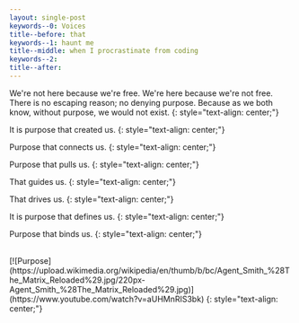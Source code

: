 ```yaml
---
layout: single-post
keywords--0: Voices
title--before: that 
keywords--1: haunt me
title--middle: when I procrastinate from coding 
keywords--2:
title--after: 
---
```


We're not here because we're free. We're here because we're not free. There is no escaping reason; no denying purpose. Because as we both know, without purpose, we would not exist.
{: style="text-align: center;"}

It is purpose that created us.
{: style="text-align: center;"}

Purpose that connects us.
{: style="text-align: center;"}

Purpose that pulls us.
{: style="text-align: center;"}

That guides us.
{: style="text-align: center;"}

That drives us.
{: style="text-align: center;"}

It is purpose that defines us.
{: style="text-align: center;"}

Purpose that binds us.
{: style="text-align: center;"}

<br>
[![Purpose](https://upload.wikimedia.org/wikipedia/en/thumb/b/bc/Agent_Smith_%28The_Matrix_Reloaded%29.jpg/220px-Agent_Smith_%28The_Matrix_Reloaded%29.jpg)](https://www.youtube.com/watch?v=aUHMnRIS3bk)
{: style="text-align: center;"}